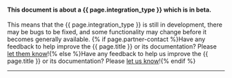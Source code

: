 #### This document is about a {{ page.integration_type }} which is in beta.

This means that the {{ page.integration_type }} is still in development, there may be bugs to be fixed, and some functionality may change before it becomes generally available.
{% if page.partner-contact %}Have any feedback to help improve the {{ page.title }} or its documentation? Please [let them know](mailto:{{page.partner-contact}})!{% else %}Have any feedback to help us improve the {{ page.title }} or its documentation? Please [let us know](https://segment.com/help/contact)!{% endif %}

---
